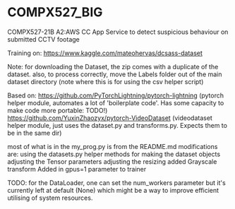 # COMPX527_BIG
COMPX527-21B A2:AWS CC App Service to detect suspicious behaviour on submitted CCTV footage


Training on:
https://www.kaggle.com/mateohervas/dcsass-dataset

Note:
for downloading the Dataset, the zip comes with a duplicate of the dataset.
also,
to process correctly, move the Labels folder out of the main dataset directory (note where this is for using the csv helper script)

Based on:
https://github.com/PyTorchLightning/pytorch-lightning
(pytorch helper module, automates a lot of 'boilerplate code'. Has some capacity to make code more portable: TODO!)
https://github.com/YuxinZhaozyx/pytorch-VideoDataset 
(videodataset helper module, just uses the dataset.py and transforms.py. Expects them to be in the same dir)

most of what is in the my_prog.py is from the README.md
modifications are:
using the datasets.py helper methods for making the dataset objects
adjusting the Tensor parameters
adjusting the resizing
added Grayscale transform
Added in gpus=1 parameter to trainer

TODO:
for the DataLoader, one can set the num_workers parameter but it's currently left at default (None) which might be a way to improve efficient utilising of system resources.
